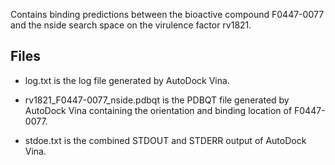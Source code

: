 Contains binding predictions between the bioactive compound F0447-0077 and the nside search space on the virulence factor rv1821.

## Files

- log.txt is the log file generated by AutoDock Vina.

- rv1821_F0447-0077_nside.pdbqt is the PDBQT file generated by AutoDock Vina containing the orientation and binding location of F0447-0077.

- stdoe.txt is the combined STDOUT and STDERR output of AutoDock Vina.

